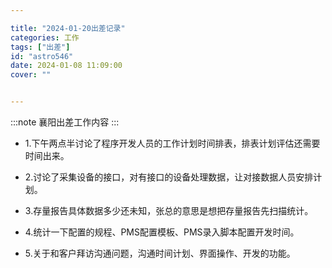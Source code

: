 ```yaml
---

title: "2024-01-20出差记录"
categories: 工作
tags: ["出差"]
id: "astro546"
date: 2024-01-08 11:09:00
cover: ""


---
```

:::note
襄阳出差工作内容
:::
+ 1.下午两点半讨论了程序开发人员的工作计划时间排表，排表计划评估还需要时间出来。

+ 2.讨论了采集设备的接口，对有接口的设备处理数据，让对接数据人员安排计划。

+ 3.存量报告具体数据多少还未知，张总的意思是想把存量报告先扫描统计。

+  4.统计一下配置的规程、PMS配置模板、PMS录入脚本配置开发时间。

+ 5.关于和客户拜访沟通问题，沟通时间计划、界面操作、开发的功能。